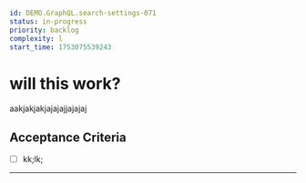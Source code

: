 ```yaml
id: DEMO.GraphQL.search-settings-071
status: in-progress
priority: backlog
complexity: l
start_time: 1753075539243
```

# will this work?

aakjakjakjajajajjajajaj

## Acceptance Criteria

- [ ] kk;lk;

---
